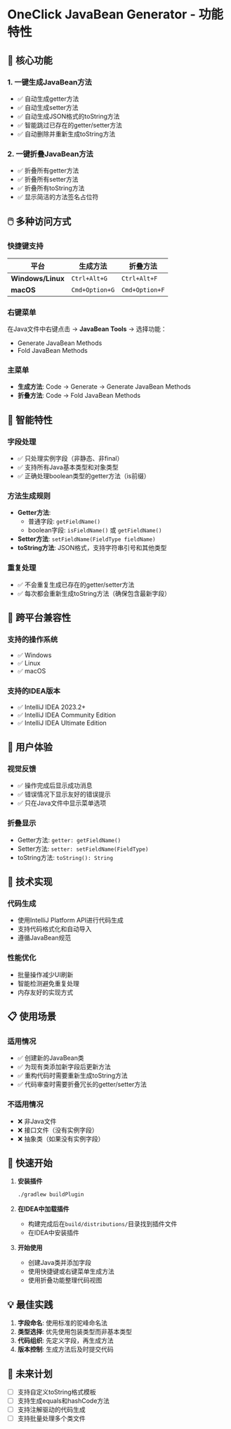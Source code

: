 # OneClick JavaBean Generator - 功能特性

## 🎯 核心功能

### 1. 一键生成JavaBean方法
- ✅ 自动生成getter方法
- ✅ 自动生成setter方法  
- ✅ 自动生成JSON格式的toString方法
- ✅ 智能跳过已存在的getter/setter方法
- ✅ 自动删除并重新生成toString方法

### 2. 一键折叠JavaBean方法
- ✅ 折叠所有getter方法
- ✅ 折叠所有setter方法
- ✅ 折叠所有toString方法
- ✅ 显示简洁的方法签名占位符

## 🖱️ 多种访问方式

### 快捷键支持
| 平台 | 生成方法 | 折叠方法 |
|------|----------|----------|
| **Windows/Linux** | `Ctrl+Alt+G` | `Ctrl+Alt+F` |
| **macOS** | `Cmd+Option+G` | `Cmd+Option+F` |

### 右键菜单
在Java文件中右键点击 → **JavaBean Tools** → 选择功能：
- Generate JavaBean Methods
- Fold JavaBean Methods

### 主菜单
- **生成方法**: Code → Generate → Generate JavaBean Methods
- **折叠方法**: Code → Fold JavaBean Methods

## 🧠 智能特性

### 字段处理
- ✅ 只处理实例字段（非静态、非final）
- ✅ 支持所有Java基本类型和对象类型
- ✅ 正确处理boolean类型的getter方法（is前缀）

### 方法生成规则
- **Getter方法**:
  - 普通字段: `getFieldName()`
  - boolean字段: `isFieldName()` 或 `getFieldName()`
- **Setter方法**: `setFieldName(FieldType fieldName)`
- **toString方法**: JSON格式，支持字符串引号和其他类型

### 重复处理
- ✅ 不会重复生成已存在的getter/setter方法
- ✅ 每次都会重新生成toString方法（确保包含最新字段）

## 📱 跨平台兼容性

### 支持的操作系统
- ✅ Windows
- ✅ Linux  
- ✅ macOS

### 支持的IDEA版本
- ✅ IntelliJ IDEA 2023.2+
- ✅ IntelliJ IDEA Community Edition
- ✅ IntelliJ IDEA Ultimate Edition

## 🎨 用户体验

### 视觉反馈
- ✅ 操作完成后显示成功消息
- ✅ 错误情况下显示友好的错误提示
- ✅ 只在Java文件中显示菜单选项

### 折叠显示
- Getter方法: `getter: getFieldName()`
- Setter方法: `setter: setFieldName(FieldType)`
- toString方法: `toString(): String`

## 🔧 技术实现

### 代码生成
- 使用IntelliJ Platform API进行代码生成
- 支持代码格式化和自动导入
- 遵循JavaBean规范

### 性能优化
- 批量操作减少UI刷新
- 智能检测避免重复处理
- 内存友好的实现方式

## 📋 使用场景

### 适用情况
- ✅ 创建新的JavaBean类
- ✅ 为现有类添加新字段后更新方法
- ✅ 重构代码时需要重新生成toString方法
- ✅ 代码审查时需要折叠冗长的getter/setter方法

### 不适用情况
- ❌ 非Java文件
- ❌ 接口文件（没有实例字段）
- ❌ 抽象类（如果没有实例字段）

## 🚀 快速开始

1. **安装插件**
   ```bash
   ./gradlew buildPlugin
   ```

2. **在IDEA中加载插件**
   - 构建完成后在`build/distributions/`目录找到插件文件
   - 在IDEA中安装插件

3. **开始使用**
   - 创建Java类并添加字段
   - 使用快捷键或右键菜单生成方法
   - 使用折叠功能整理代码视图

## 💡 最佳实践

1. **字段命名**: 使用标准的驼峰命名法
2. **类型选择**: 优先使用包装类型而非基本类型
3. **代码组织**: 先定义字段，再生成方法
4. **版本控制**: 生成方法后及时提交代码

## 🔮 未来计划

- [ ] 支持自定义toString格式模板
- [ ] 支持生成equals和hashCode方法
- [ ] 支持注解驱动的代码生成
- [ ] 支持批量处理多个类文件
